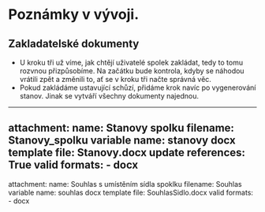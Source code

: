 # Poznámky v vývoji.

## Zakladatelské dokumenty

- U kroku tři už víme, jak chtějí uživatelé spolek zakládat, tedy to tomu rozvnou přizpůsobíme. Na začátku bude kontrola, kdyby se náhodou vrátili zpět a změnili to, ať se v kroku tři načte správná věc.
- Pokud zakládáme ustavující schůzí, přidáme krok navíc po vygenerování stanov. Jinak se vytváří všechny dokumenty najednou.

---
attachment:
  name: Stanovy spolku
  filename: Stanovy_spolku
  variable name: stanovy
  docx template file: Stanovy.docx
  update references: True
  valid formats:
    - docx
---
attachment:
  name: Souhlas s umístěním sídla spoklku
  filename: Souhlas
  variable name: souhlas
  docx template file: SouhlasSidlo.docx
  valid formats:
    - docx